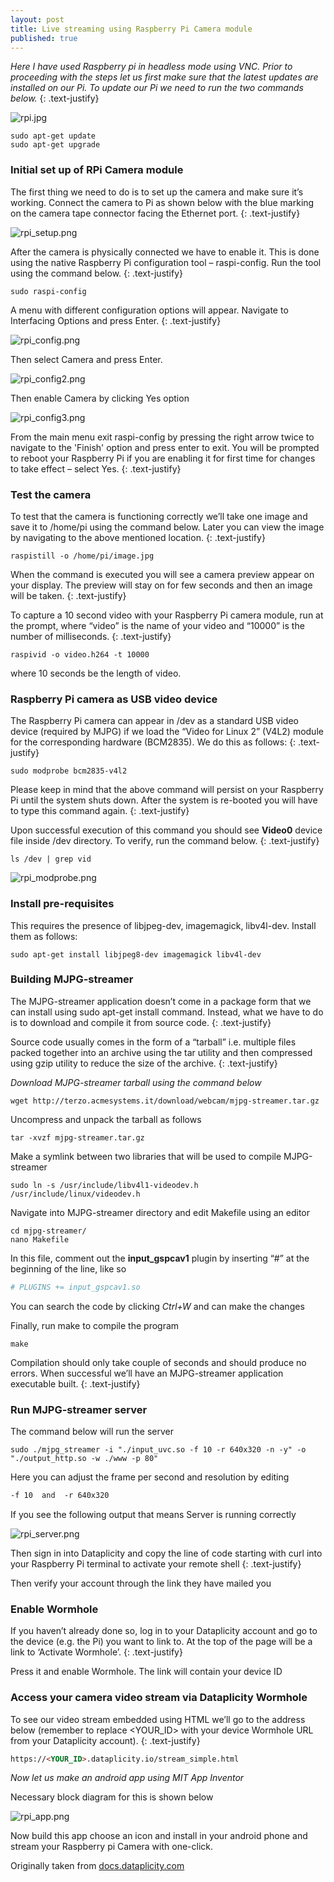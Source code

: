 ```yaml
---
layout: post
title: Live streaming using Raspberry Pi Camera module
published: true
---
```

_Here I have used Raspberry pi in headless mode using VNC. Prior to proceeding with the steps let us first make sure that the latest updates are installed on our Pi. To update our Pi we need to run the two commands below._
{: .text-justify}

![rpi.jpg](https://lh4.googleusercontent.com/S75UVSuC51CxpK7z5jWCTiJXbSZpn8x2IE38sXVxEV3Qsu4a6pHIlRr4tfI7t06p230=w2400)
<!--more-->

```shell
sudo apt-get update
sudo apt-get upgrade
```

### Initial set up of RPi Camera module

The first thing we need to do is to set up the camera and make sure it’s working. Connect the camera to Pi as shown below with the blue marking on the camera tape connector facing the Ethernet port.
{: .text-justify}


![rpi_setup.png](https://lh4.googleusercontent.com/uubayR44k047HYb1ZsjmKA_Xx-dduz8G8L1us0FqaEKX1AEx8kspouJ2TVg3AHx2-S8=w2400)


After the camera is physically connected we have to enable it. This is done using the native Raspberry Pi configuration tool – raspi-config. Run the tool using the command below.
{: .text-justify}

```shell
sudo raspi-config
```

A menu with different configuration options will appear. Navigate to Interfacing Options and press Enter.
{: .text-justify}


![rpi_config.png](https://lh4.googleusercontent.com/V08xzNbbJhIxB47Rb-h6Ju4PiGIuZOEN6dnlasanDhNyvyXazOquHcuzVAd2nUAiMeQ=w2400)


Then select Camera and press Enter.


![rpi_config2.png](https://lh4.googleusercontent.com/o0Q2unLugQy2OJvV8P30hUy31wo5XKniYWSUc4mCtaRWIKnvt-ZtFakSuwlXmtP0mek=w2400)


Then enable Camera by clicking Yes option


![rpi_config3.png](https://lh3.googleusercontent.com/6m21sz-Lo3gTgpw3GyZfDTuExCOW80EV3HvNOeP59VGSOouc6vUEkGdt4cPfNU85hvE=w2400)


From the main menu exit raspi-config by pressing the right arrow twice to navigate to the 'Finish' option and press enter to exit. You will be prompted to reboot your Raspberry Pi if you are enabling it for first time for changes to take effect – select Yes.
{: .text-justify}

### Test the camera

To test that the camera is functioning correctly we’ll take one image and save it to /home/pi using the command below. Later you can view the image by navigating to the above mentioned location.
{: .text-justify}
  
```shell
raspistill -o /home/pi/image.jpg
```

When the command is executed you will see a camera preview appear on your display. The preview will stay on for few seconds and then an image will be taken.
{: .text-justify}

To capture a 10 second video with your Raspberry Pi camera module, run at the prompt, where “video” is the name of your video and “10000” is the number of milliseconds.
{: .text-justify}

```shell
raspivid -o video.h264 -t 10000
```

where 10 seconds be the length of video.

### Raspberry Pi camera as USB video device

The Raspberry Pi camera can appear in /dev as a standard USB video device (required by MJPG) if we load the “Video for Linux 2” (V4L2) module for the corresponding hardware (BCM2835). We do this as follows:
{: .text-justify}

```shell
sudo modprobe bcm2835-v4l2
```

Please keep in mind that the above command will persist on your Raspberry Pi until the system shuts down. After the system is re-booted you will have to type this command again.
{: .text-justify}

Upon successful execution of this command you should see **Video0** device file inside /dev directory. To verify, run the command below.
{: .text-justify}

```shell
ls /dev | grep vid
```


![rpi_modprobe.png](https://lh6.googleusercontent.com/squIeGaQCc3Cq008RyQ9HLQfsbiYD2-9B-aFyFPvlETH006A6GBETttlS0BlNghm3K4=w2400)


### Install pre-requisites

This requires the presence of libjpeg-dev, imagemagick, libv4l-dev. Install them as follows:

```shell
sudo apt-get install libjpeg8-dev imagemagick libv4l-dev
```
 
### Building MJPG-streamer

The MJPG-streamer application doesn’t come in a package form that we can install using sudo apt-get install command. Instead, what we have to do is to download and compile it from source code.
{: .text-justify}

Source code usually comes in the form of a “tarball” i.e. multiple files packed together into an archive using the tar utility and then compressed using gzip utility to reduce the size of the archive.
{: .text-justify}

_Download MJPG-streamer tarball using the command below_

```shell
wget http://terzo.acmesystems.it/download/webcam/mjpg-streamer.tar.gz
```

Uncompress and unpack the tarball as follows

```shell
tar -xvzf mjpg-streamer.tar.gz
```

Make a symlink between two libraries that will be used to compile MJPG-streamer

```shell
sudo ln -s /usr/include/libv4l1-videodev.h /usr/include/linux/videodev.h
```

Navigate into MJPG-streamer directory and edit Makefile using an editor

```shell
cd mjpg-streamer/
nano Makefile
```

In this file, comment out the **input_gspcav1** plugin by inserting “#” at the beginning of the line, like so

```python
# PLUGINS += input_gspcav1.so
```

You can search the code by clicking _Ctrl+W_ and can make the changes

Finally, run make to compile the program

```shell
make
```

Compilation should only take couple of seconds and should produce no errors. When successful we’ll have an MJPG-streamer application executable built.
{: .text-justify}

 

### Run MJPG-streamer server

The command below will run the server

```shell
sudo ./mjpg_streamer -i "./input_uvc.so -f 10 -r 640x320 -n -y" -o "./output_http.so -w ./www -p 80"
```

Here you can adjust the frame per second and resolution by editing

```html
-f 10  and  -r 640x320
```

If you see the following output that means Server is running correctly


![rpi_server.png](https://lh6.googleusercontent.com/y_lrekC_0m9mN1wyOaIyAEC7NmjmF3778POqBJqtNQUdxgQDL3agcEjLpiUOwQCN89s=w2400)


Then sign in into Dataplicity and copy the line of code starting with curl into your Raspberry Pi terminal to activate your remote shell
{: .text-justify}

Then verify your account through the link they have mailed you

### Enable Wormhole

If you haven’t already done so, log in to your Dataplicity account and go to the device (e.g. the Pi) you want to link to. At the top of the page will be a link to ‘Activate Wormhole’.
{: .text-justify}

Press it and enable Wormhole. The link will contain your device ID

### Access your camera video stream via Dataplicity Wormhole

To see our video stream embedded using HTML we’ll go to the address below (remember to replace \<YOUR_ID> with your device Wormhole URL from your Dataplicity account).
{: .text-justify}

```html
https://<YOUR_ID>.dataplicity.io/stream_simple.html
```

_Now let us make an android app using MIT App Inventor_

Necessary block diagram for this is shown below


![rpi_app.png](https://lh6.googleusercontent.com/jSd8Q4ovoZUh0SQiJ1iq8zBwlvYZCC7Ch13lYLOWHHxNcHeNoRj08v6kMBhIKIjbzao=w2400)


Now build this app choose an icon and install in your android phone and stream your Raspberry pi Camera with one-click.

Originally taken from  [docs.dataplicity.com](docs.dataplicity.com)
